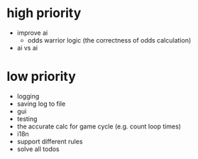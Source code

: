 # high priority
- improve ai
    - odds warrior logic (the correctness of odds calculation)
- ai vs ai


# low priority
- logging
- saving log to file
- gui
- testing
- the accurate calc for game cycle (e.g. count loop times)
- i18n
- support different rules
- solve all todos  